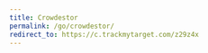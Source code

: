 ```yaml
---
title: Crowdestor
permalink: /go/crowdestor/
redirect_to: https://c.trackmytarget.com/z29z4x
---
```

